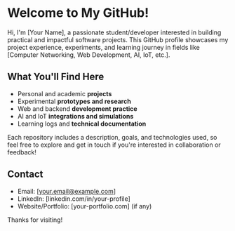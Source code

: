 # Welcome to My GitHub!

Hi, I'm [Your Name], a passionate student/developer interested in building practical and impactful software projects. This GitHub profile showcases my project experience, experiments, and learning journey in fields like [Computer Networking, Web Development, AI, IoT, etc.].

## What You'll Find Here

- Personal and academic **projects**
- Experimental **prototypes and research**
- Web and backend **development practice**
- AI and IoT **integrations and simulations**
- Learning logs and **technical documentation**

Each repository includes a description, goals, and technologies used, so feel free to explore and get in touch if you're interested in collaboration or feedback!

## Contact

- Email: [your.email@example.com]
- LinkedIn: [linkedin.com/in/your-profile]
- Website/Portfolio: [your-portfolio.com] (if any)

Thanks for visiting! 

